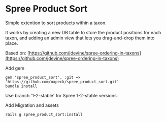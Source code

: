 Spree Product Sort
==================

Simple extention to sort products within a taxon.

It works by creating a new DB table to store the product positions for each taxon, and adding an admin view that lets you drag-and-drop them into place.

Based on: [https://github.com/jdevine/spree-ordering-in-taxons](https://github.com/jdevine/spree-ordering-in-taxons)

Add gem 

    gem 'spree_product_sort', :git => 'https://github.com/oxpeck/spree_product_sort.git'
    bundle install

Use branch '1-2-stable' for Spree 1-2-stable versions.

Add Migration and assets

    rails g spree_product_sort:install